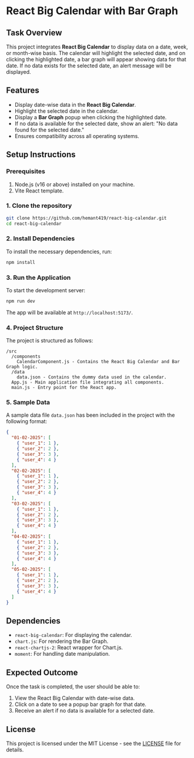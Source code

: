 # React Big Calendar with Bar Graph

## Task Overview
This project integrates **React Big Calendar** to display data on a date, week, or month-wise basis. The calendar will highlight the selected date, and on clicking the highlighted date, a bar graph will appear showing data for that date. If no data exists for the selected date, an alert message will be displayed.

## Features
- Display date-wise data in the **React Big Calendar**.
- Highlight the selected date in the calendar.
- Display a **Bar Graph** popup when clicking the highlighted date.
- If no data is available for the selected date, show an alert: "No data found for the selected date."
- Ensures compatibility across all operating systems.

## Setup Instructions

### Prerequisites
1. Node.js (v16 or above) installed on your machine.
2. Vite React template.

### 1. Clone the repository
```bash
git clone https://github.com/hemant419/react-big-calendar.git
cd react-big-calendar
```

### 2. Install Dependencies
To install the necessary dependencies, run:
```bash
npm install
```

### 3. Run the Application
To start the development server:
```bash
npm run dev
```
The app will be available at `http://localhost:5173/`.

### 4. Project Structure
The project is structured as follows:
```
/src
  /components
    CalendarComponent.js - Contains the React Big Calendar and Bar Graph logic.
  /data
    data.json - Contains the dummy data used in the calendar.
  App.js - Main application file integrating all components.
  main.js - Entry point for the React app.
```

### 5. Sample Data
A sample data file `data.json` has been included in the project with the following format:
```json
{
  "01-02-2025": [
    { "user_1": 1 },
    { "user_2": 2 },
    { "user_3": 3 },
    { "user_4": 4 }
  ],
  "02-02-2025": [
    { "user_1": 1 },
    { "user_2": 2 },
    { "user_3": 3 },
    { "user_4": 4 }
  ],
  "03-02-2025": [
    { "user_1": 1 },
    { "user_2": 2 },
    { "user_3": 3 },
    { "user_4": 4 }
  ],
  "04-02-2025": [
    { "user_1": 1 },
    { "user_2": 2 },
    { "user_3": 3 },
    { "user_4": 4 }
  ],
  "05-02-2025": [
    { "user_1": 1 },
    { "user_2": 2 },
    { "user_3": 3 },
    { "user_4": 4 }
  ]
}

```

## Dependencies
- `react-big-calendar`: For displaying the calendar.
- `chart.js`: For rendering the Bar Graph.
- `react-chartjs-2`: React wrapper for Chart.js.
- `moment`: For handling date manipulation.

## Expected Outcome
Once the task is completed, the user should be able to:
1. View the React Big Calendar with date-wise data.
2. Click on a date to see a popup bar graph for that date.
3. Receive an alert if no data is available for a selected date.

## License
This project is licensed under the MIT License - see the [LICENSE](LICENSE) file for details.
```